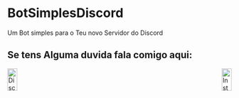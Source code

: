 # BotSimplesDiscord
Um Bot simples para o Teu novo Servidor do Discord

## Se tens Alguma duvida fala comigo aqui:

[<img align="left" alt="Discord" width="22px" src="#" width="50" height="50" />][discord]

[<img align="right" alt="Insta" width="22px" src="#" width="50" height="50" />][instagram]

[instagram]: https://www.instagram.com/_.simas016._/
[discord]: https://discord.gg/fdRauP4GbU
